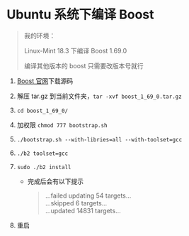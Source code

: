 # Ubuntu 系统下编译 Boost

> 我的环境：
> 
> Linux-Mint 18.3 下编译 Boost 1.69.0
> 
> 编译其他版本的 boost 只需要改版本号就行

1. [Boost 官网](https://www.boost.org/)下载源码

2. 解压 tar.gz 到当前文件夹，`tar -xvf boost_1_69_0.tar.gz`

3. `cd boost_1_69_0/`

4. 加权限 `chmod 777 bootstrap.sh`

5. `./bootstrap.sh --with-libries=all --with-toolset=gcc`

6. `./b2 toolset=gcc`

7. `sudo ./b2 install`

    - 完成后会有以下提示
        > ...failed updating 54 targets... \
        > ...skipped 6 targets... \
        > ...updated 14831 targets...

8. 重启

